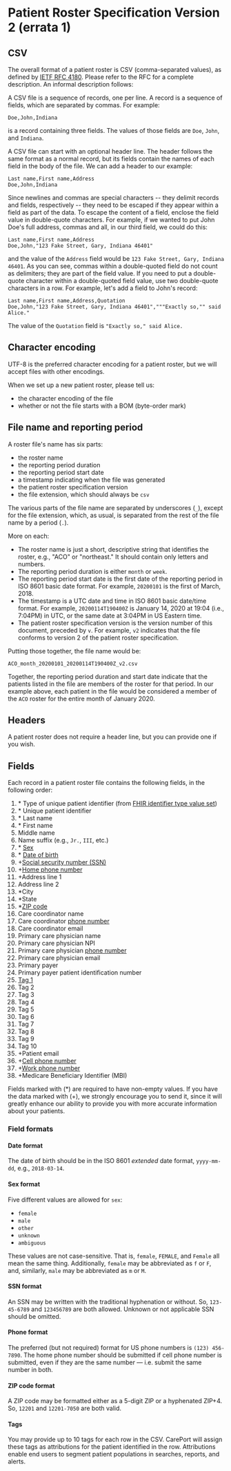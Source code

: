 # Patient Roster Specification Version 2 (errata 1)

## CSV

The overall format of a patient roster is CSV (comma-separated values), as defined by [IETF RFC 4180](https://tools.ietf.org/html/rfc4180).
Please refer to the RFC for a complete description. An informal description follows:

A CSV file is a sequence of records, one per line. A record is a
sequence of fields, which are separated by commas. For example:

```csv
Doe,John,Indiana
```

is a record containing three fields. The values of those fields are `Doe`, `John`, and `Indiana`.

A CSV file can start with an optional header line. The header follows
the same format as a normal record, but its fields contain the names
of each field in the body of the file. We can add a header to our
example:

```csv
Last name,First name,Address
Doe,John,Indiana
```

Since newlines and commas are special characters -- they delimit
records and fields, respectively -- they need to be escaped if they
appear within a field as part of the data. To escape the content of a
field, enclose the field value in double-quote characters. For
example, if we wanted to put John Doe's full address, commas and all,
in our third field, we could do this:

```csv
Last name,First name,Address
Doe,John,"123 Fake Street, Gary, Indiana 46401"
```

and the value of the `Address` field would be `123 Fake Street, Gary,
Indiana 46401`. As you can see, commas within a double-quoted field do
not count as delimiters; they are part of the field value. If you need
to put a double-quote character within a double-quoted field value,
use two double-quote characters in a row. For example, let's add a
field to John's record:

```csv
Last name,First name,Address,Quotation
Doe,John,"123 Fake Street, Gary, Indiana 46401","""Exactly so,"" said Alice."
```

The value of the `Quotation` field is `"Exactly so," said Alice.`


## Character encoding

UTF-8 is the preferred character encoding for a patient roster, but we will accept files with other encodings.

When we set up a new patient roster, please tell us:
- the character encoding of the file
- whether or not the file starts with a BOM (byte-order mark)


## File name and reporting period

A roster file's name has six parts:
- the roster name
- the reporting period duration
- the reporting period start date
- a timestamp indicating when the file was generated
- the patient roster specification version
- the file extension, which should always be `csv`

The various parts of the file name are separated by underscores (`_`),
except for the file extension, which, as usual, is separated from the
rest of the file name by a period (`.`).

More on each:

- The roster name is just a short, descriptive string that identifies the roster, e.g., "ACO" or "northeast." It should contain only letters and numbers.
- The reporting period duration is either `month` or `week`.
- The reporting period start date is the first date of the reporting period in ISO 8601 basic date format. For example, `20200101` is the first of March, 2018.
- The timestamp is a UTC date and time in ISO 8601 basic date/time format. For example, `20200114T190400Z` is January 14, 2020 at 19:04 (i.e., 7:04PM) in UTC, or the same date at 3:04PM in US Eastern time.
- The patient roster specification version is the version number of this document, preceded by `v`. For example, `v2` indicates that the file conforms to version 2 of the patient roster specification.

Putting those together, the file name would be:

 `ACO_month_20200101_20200114T190400Z_v2.csv`

Together, the reporting period duration and start date indicate that the patients listed in the file are members of the roster for that period. In our example above, each patient in the file would be considered a member of the `ACO` roster for the entire month of January 2020.


## Headers

A patient roster does not require a header line, but you can provide one if you wish.


## Fields

Each record in a patient roster file contains the following fields, in the following order:

1. \* Type of unique patient identifier (from [FHIR identifier type value set](https://www.hl7.org/fhir/valueset-identifier-type.html))
2. \* Unique patient identifier
3. \* Last name
4. \* First name
5. Middle name
6. Name suffix (e.g., `Jr.`, `III`, etc.)
7. \* [Sex](#sex-format)
8. \* [Date of birth](#date-format)
9. +[Social security number (SSN)](#ssn-format)
10. +[Home phone number](#phone-format)
11. +Address line 1
12. Address line 2
13. \*City
14. \*State
15. \*[ZIP code](#zip-format)
16. Care coordinator name
17. Care coordinator [phone number](#phone-format)
18. Care coordinator email
19. Primary care physician name
20. Primary care physician NPI
21. Primary care physician [phone number](#phone-format)
22. Primary care physician email
23. Primary payer
24. Primary payer patient identification number
25. [Tag 1](#tag-details)
26. Tag 2
27. Tag 3
28. Tag 4
29. Tag 5
30. Tag 6
31. Tag 7
32. Tag 8
33. Tag 9
34. Tag 10
35. +Patient email
36. +[Cell phone number](#phone-format)
37. +[Work phone number](#phone-format)
38. +Medicare Beneficiary Identifier (MBI)

Fields marked with (\*) are required to have non-empty values. If you
have the data marked with (+), we strongly encourage you to send it,
since it will greatly enhance our ability to provide you with more
accurate information about your patients.


### Field formats
#### <a name="date-format"></a>Date format

The date of birth should be in the ISO 8601 _extended_ date format, `yyyy-mm-dd`, e.g., `2018-03-14`.


#### <a name="sex-format"></a>Sex format

Five different values are allowed for `sex`:
- `female`
- `male`
- `other`
- `unknown`
- `ambiguous`

These values are not case-sensitive. That is, `female`, `FEMALE`, and `Female` all mean the same thing. Additionally, `female` may be abbreviated as `f` or `F`, and, similarly, `male` may be abbreviated as `m` or `M`.


#### <a name="ssn-format"></a>SSN format

An SSN may be written with the traditional hyphenation or without.
So, `123-45-6789` and `123456789` are both allowed.  Unknown or not applicable SSN should be omitted.


#### <a name="phone-format"></a>Phone format

The preferred (but not required) format for US phone numbers is
`(123) 456-7890`.  The home phone number should be submitted if cell phone number is submitted, even if they are the same number  — i.e. submit the same number in both.


#### <a name="zip-format"></a>ZIP code format

A ZIP code may be formatted either as a 5-digit ZIP or a hyphenated ZIP+4.
So, `12201` and `12201-7050` are both valid.


#### <a name="tag-details"></a>Tags

You may provide up to 10 tags for each row in the CSV. CarePort will
assign these tags as attributions for the patient identified in the row.
Attributions enable end users to segment patient populations in searches,
reports, and alerts.
